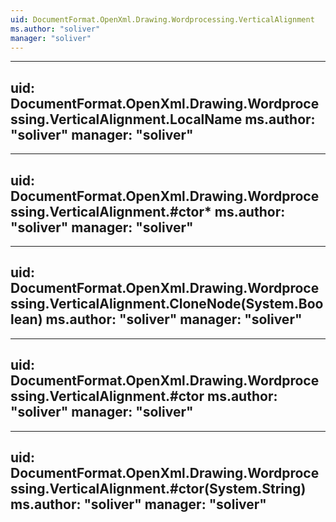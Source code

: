 ```yaml
---
uid: DocumentFormat.OpenXml.Drawing.Wordprocessing.VerticalAlignment
ms.author: "soliver"
manager: "soliver"
---
```


---
uid: DocumentFormat.OpenXml.Drawing.Wordprocessing.VerticalAlignment.LocalName
ms.author: "soliver"
manager: "soliver"
---

---
uid: DocumentFormat.OpenXml.Drawing.Wordprocessing.VerticalAlignment.#ctor*
ms.author: "soliver"
manager: "soliver"
---

---
uid: DocumentFormat.OpenXml.Drawing.Wordprocessing.VerticalAlignment.CloneNode(System.Boolean)
ms.author: "soliver"
manager: "soliver"
---

---
uid: DocumentFormat.OpenXml.Drawing.Wordprocessing.VerticalAlignment.#ctor
ms.author: "soliver"
manager: "soliver"
---

---
uid: DocumentFormat.OpenXml.Drawing.Wordprocessing.VerticalAlignment.#ctor(System.String)
ms.author: "soliver"
manager: "soliver"
---
